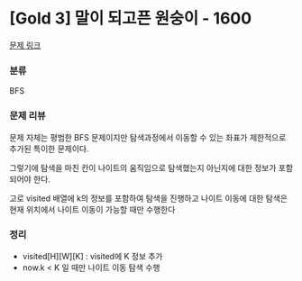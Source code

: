 # [Gold 3] 말이 되고픈 원숭이 - 1600
[문제 링크](https://www.acmicpc.net/problem/1600)

### 분류
BFS

### 문제 리뷰
<p>문제 자체는 평범한 BFS 문제이지만 탐색과정에서 이동할 수 있는 좌표가 제한적으로 추가된 특이한 문제이다.</p>
<p>그렇기에 탐색을 마친 칸이 나이트의 움직임으로 탐색했는지 아닌지에 대한 정보가 포함되어야 한다.</p>
<p>고로 visited 배열에 k의 정보를 포함하여 탐색을 진행하고 나이트 이동에 대한 탐색은 현재 위치에서 나이트 이동이 가능할 때만 수행한다</p>

### 정리
+ visited[H][W][K] : visited에 K 정보 추가
+ now.k < K 일 때만 나이트 이동 탐색 수행